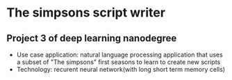 # The simpsons script writer
## Project 3 of deep learning nanodegree

* Use case application: natural language processing application  that uses a subset of "The simpsons"  first seasons to learn to create new scripts 
* Technology: recurent neural network(with long short term memory cells)
